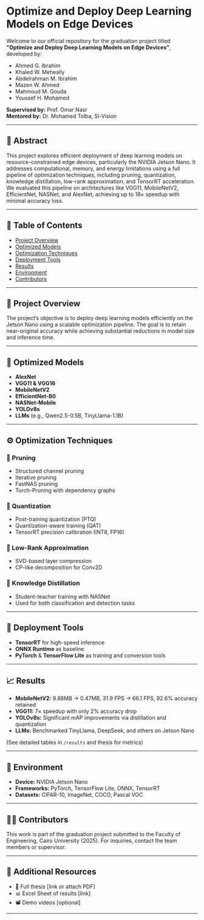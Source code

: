 # Optimize and Deploy Deep Learning Models on Edge Devices

Welcome to our official repository for the graduation project titled **"Optimize and Deploy Deep Learning Models on Edge Devices"**, developed by:

- Ahmed G. Ibrahim  
- Khaled W. Metwally  
- Abdelrahman M. Ibrahim  
- Mazen W. Ahmed  
- Mahmoud M. Gouda  
- Youssef H. Mohamed  

**Supervised by:** Prof. Omar Nasr  
**Mentored by:** Dr. Mohamed Tolba, Si-Vision  

---

## 📘 Abstract

This project explores efficient deployment of deep learning models on resource-constrained edge devices, particularly the NVIDIA Jetson Nano. It addresses computational, memory, and energy limitations using a full pipeline of optimization techniques, including pruning, quantization, knowledge distillation, low-rank approximation, and TensorRT acceleration. We evaluated this pipeline on architectures like VGG11, MobileNetV2, EfficientNet, NASNet, and AlexNet, achieving up to 18× speedup with minimal accuracy loss.

---

## 📂 Table of Contents

- [Project Overview](#project-overview)
- [Optimized Models](#optimized-models)
- [Optimization Techniques](#optimization-techniques)
- [Deployment Tools](#deployment-tools)
- [Results](#results)
- [Environment](#environment)
- [Contributors](#contributors)

---

## 🚀 Project Overview

The project’s objective is to deploy deep learning models efficiently on the Jetson Nano using a scalable optimization pipeline. The goal is to retain near-original accuracy while achieving substantial reductions in model size and inference time.

---

## 🧠 Optimized Models

- **AlexNet**
- **VGG11 & VGG16**
- **MobileNetV2**
- **EfficientNet-B0**
- **NASNet-Mobile**
- **YOLOv8s**
- **LLMs** (e.g., Qwen2.5-0.5B, TinyLlama-1.1B)

---

## ⚙️ Optimization Techniques

### 🔧 Pruning
- Structured channel pruning
- Iterative pruning
- FastNAS pruning
- Torch-Pruning with dependency graphs

### 📏 Quantization
- Post-training quantization (PTQ)
- Quantization-aware training (QAT)
- TensorRT precision calibration (INT8, FP16)

### 🧊 Low-Rank Approximation
- SVD-based layer compression
- CP-like decomposition for Conv2D

### 🧪 Knowledge Distillation
- Student-teacher training with NASNet
- Used for both classification and detection tasks

---

## 🧰 Deployment Tools

- **TensorRT** for high-speed inference
- **ONNX Runtime** as baseline
- **PyTorch** & **TensorFlow Lite** as training and conversion tools

---

## 📈 Results

- **MobileNetV2:** 9.88MB → 0.47MB, 31.9 FPS → 66.1 FPS, 92.6% accuracy retained  
- **VGG11:** 7× speedup with only 2% accuracy drop  
- **YOLOv8s:** Significant mAP improvements via distillation and quantization  
- **LLMs:** Benchmarked TinyLlama, DeepSeek, and others on Jetson Nano

(See detailed tables in `/results` and thesis for metrics)

---

## 🧪 Environment

- **Device:** NVIDIA Jetson Nano
- **Frameworks:** PyTorch, TensorFlow Lite, ONNX, TensorRT
- **Datasets:** CIFAR-10, ImageNet, COCO, Pascal VOC

---

## 👨‍💻 Contributors

This work is part of the graduation project submitted to the Faculty of Engineering, Cairo University (2025). For inquiries, contact the team members or supervisor.

---

## 📎 Additional Resources

- 📄 Full thesis [link or attach PDF]
- 📊 Excel Sheet of results [link]
- 📽️ Demo videos [optional]

---


































